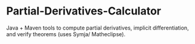 # Partial-Derivatives-Calculator
Java + Maven tools to compute partial derivatives, implicit differentiation, and verify theorems (uses Symja/ Matheclipse).
